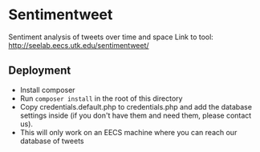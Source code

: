 # Sentimentweet
Sentiment analysis of tweets over time and space
Link to tool: http://seelab.eecs.utk.edu/sentimentweet/

## Deployment
- Install composer
- Run `composer install` in the root of this directory
- Copy credentials.default.php to credentials.php and add the database settings inside (if you don't have them and need them, please contact us).
- This will only work on an EECS machine where you can reach our database of tweets
